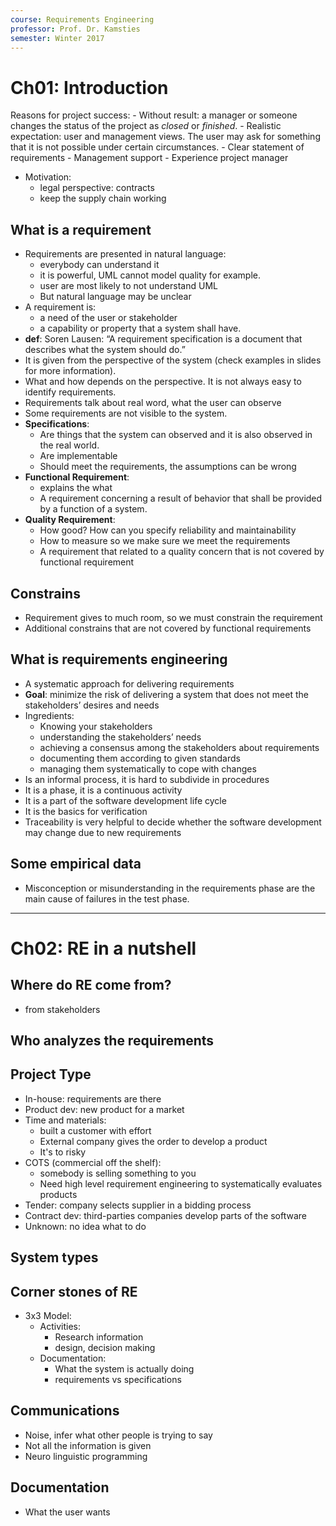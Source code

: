 ```yaml
---
course: Requirements Engineering
professor: Prof. Dr. Kamsties 
semester: Winter 2017
---
```


# Ch01: Introduction
Reasons for project success:
    - Without result: a manager or someone changes the status of the project as _closed_ or _finished_.
    - Realistic expectation: user and management views. The  user may ask for something that it is not possible under certain circumstances.
    - Clear statement of requirements
    - Management support 
    - Experience project manager
- Motivation: 
    - legal perspective: contracts
    - keep the supply chain working

## What is a requirement
- Requirements are presented in  natural language:
    - everybody can understand it
    - it is powerful, UML cannot model quality for example.
    - user are most likely to not understand UML
    - But natural language may be unclear
- A requirement is:
    - a need of the user or stakeholder
    - a capability or property that a system shall have.
- **def**: Soren Lausen: “A requirement specification is a document that describes what the system should do.”
- It is given from the perspective of the system (check examples in slides for more information).
- What and how depends on the perspective. It is not always easy to identify requirements.
- Requirements talk about real word, what the user can observe
- Some requirements are not visible to the system.
- **Specifications**: 
    - Are things that the system can observed and it is also observed in the real world.
    - Are implementable
    - Should meet the requirements, the assumptions can be wrong
- **Functional Requirement**: 
    - explains the what
    -  A requirement concerning a result of behavior that shall be provided by a function of a system.
- **Quality Requirement**: 
    - How good? How can you specify reliability and maintainability
    - How to measure so we make sure we meet the requirements
    - A requirement that related to a quality concern that is not covered by functional requirement
 
## Constrains 
- Requirement gives to much room, so we must constrain the requirement
- Additional constrains that are not covered by functional requirements

## What is requirements engineering
- A systematic approach for delivering requirements 
- **Goal**: minimize the risk of delivering a system that does not meet the stakeholders’ desires and needs
- Ingredients:
    - Knowing your stakeholders 
    - understanding the stakeholders’ needs
    - achieving a consensus among the stakeholders about requirements
    - documenting them according to given standards
    - managing them systematically to cope with changes
- Is an informal process, it is hard to subdivide in procedures
- It is a phase, it is a continuous activity
- It is a part of the software development life cycle
- It is the basics for  verification
- Traceability is very helpful to decide whether the software development may change due to new requirements 

## Some empirical data
- Misconception or misunderstanding in the requirements phase are the main cause of failures in the test phase. 

---
# Ch02: RE in a nutshell 
## Where do RE come from?
- from stakeholders

## Who analyzes the requirements

## Project Type
- In-house: requirements are there
- Product dev: new product for a market
- Time and materials:
    - built a customer with effort
    - External company gives the order to develop a product
    - It's to risky
- COTS (commercial off the shelf): 
    - somebody is selling something to you
    - Need high level requirement engineering to systematically evaluates products
- Tender: company selects supplier in a bidding process
- Contract dev: third-parties companies develop parts of the software
- Unknown: no idea what to do

## System types

## Corner stones of RE
- 3x3 Model:
    - Activities: 
        - Research information
        - design, decision making
    - Documentation:
        - What the system is actually doing
        - requirements vs specifications

## Communications
- Noise, infer what other people is trying to say
- Not all the information is given
- Neuro linguistic programming 

## Documentation
- What the user wants

